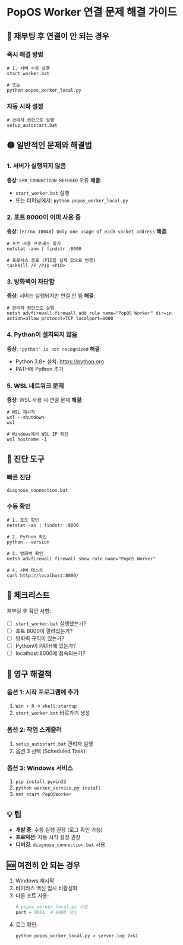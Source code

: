 # PopOS Worker 연결 문제 해결 가이드

## 🔴 재부팅 후 연결이 안 되는 경우

### 즉시 해결 방법
```batch
# 1. 서버 수동 실행
start_worker.bat

# 또는
python popos_worker_local.py
```

### 자동 시작 설정
```batch
# 관리자 권한으로 실행
setup_autostart.bat
```

## 🟡 일반적인 문제와 해결법

### 1. **서버가 실행되지 않음**
**증상**: `ERR_CONNECTION_REFUSED` 오류
**해결**:
- `start_worker.bat` 실행
- 또는 터미널에서: `python popos_worker_local.py`

### 2. **포트 8000이 이미 사용 중**
**증상**: `[Errno 10048] Only one usage of each socket address`
**해결**:
```batch
# 포트 사용 프로세스 찾기
netstat -ano | findstr :8000

# 프로세스 종료 (PID를 실제 값으로 변경)
taskkill /F /PID <PID>
```

### 3. **방화벽이 차단함**
**증상**: 서버는 실행되지만 연결 안 됨
**해결**:
```batch
# 관리자 권한으로 실행
netsh advfirewall firewall add rule name="PopOS Worker" dir=in action=allow protocol=TCP localport=8000
```

### 4. **Python이 설치되지 않음**
**증상**: `'python' is not recognized`
**해결**:
- Python 3.8+ 설치: https://python.org
- PATH에 Python 추가

### 5. **WSL 네트워크 문제**
**증상**: WSL 사용 시 연결 문제
**해결**:
```batch
# WSL 재시작
wsl --shutdown
wsl

# Windows에서 WSL IP 확인
wsl hostname -I
```

## 🔧 진단 도구

### 빠른 진단
```batch
diagnose_connection.bat
```

### 수동 확인
```batch
# 1. 포트 확인
netstat -an | findstr :8000

# 2. Python 확인
python --version

# 3. 방화벽 확인
netsh advfirewall firewall show rule name="PopOS Worker"

# 4. 서버 테스트
curl http://localhost:8000/
```

## 📝 체크리스트

재부팅 후 확인 사항:
- [ ] `start_worker.bat` 실행했는가?
- [ ] 포트 8000이 열려있는가?
- [ ] 방화벽 규칙이 있는가?
- [ ] Python이 PATH에 있는가?
- [ ] localhost:8000에 접속되는가?

## 🚀 영구 해결책

### 옵션 1: 시작 프로그램에 추가
1. `Win + R` → `shell:startup`
2. `start_worker.bat` 바로가기 생성

### 옵션 2: 작업 스케줄러
1. `setup_autostart.bat` 관리자 실행
2. 옵션 3 선택 (Scheduled Task)

### 옵션 3: Windows 서비스
1. `pip install pywin32`
2. `python worker_service.py install`
3. `net start PopOSWorker`

## 💡 팁

- **개발 중**: 수동 실행 권장 (로그 확인 가능)
- **프로덕션**: 자동 시작 설정 권장
- **디버깅**: `diagnose_connection.bat` 사용

## 🆘 여전히 안 되는 경우

1. Windows 재시작
2. 바이러스 백신 임시 비활성화
3. 다른 포트 사용:
   ```python
   # popos_worker_local.py 수정
   port = 8001  # 8000 대신
   ```
4. 로그 확인:
   ```batch
   python popos_worker_local.py > server.log 2>&1
   ```